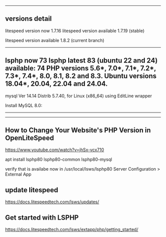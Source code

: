 --------------------------------
versions detail
--------------------------------

litespeed version now   	1.7.16 
litespeed version available 	1.7.19 (stable)

litespeed version available  	1.8.2 (current branch)

---------------------------------
lsphp now	  73
lsphp latest	  83 (ubuntu 22 and 24)
available: 	  74
PHP versions 5.6*, 7.0*, 7.1*, 7.2*, 7.3*, 7.4*, 8.0, 8.1, 8.2 and 8.3.
Ubuntu versions 18.04*, 20.04, 22.04 and 24.04.
---------------------------------

mysql  Ver 14.14 Distrib 5.7.40, for Linux (x86_64) using  EditLine wrapper

Install MySQL 8.0:

------------------------------------

---

## How to Change Your Website's PHP Version in OpenLiteSpeed

https://www.youtube.com/watch?v=jhSx-vcx710

apt install lsphp80 lsphp80-common lsphp80-mysql

verify that is availabe now in /usr/local/lsws/lsphp80
Server Configuration > External App

## update litespeed

https://docs.litespeedtech.com/lsws/updates/

## Get started with LSPHP

https://docs.litespeedtech.com/lsws/extapp/php/getting_started/





